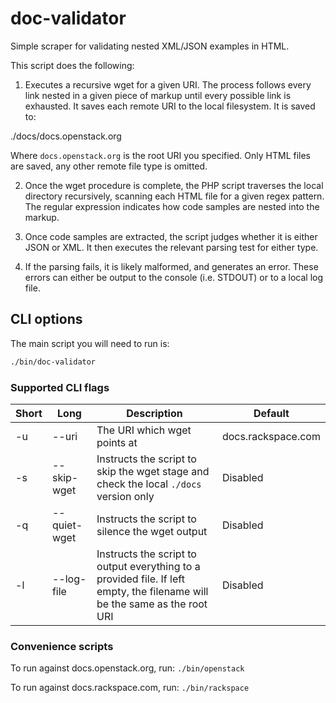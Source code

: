 doc-validator
=============

Simple scraper for validating nested XML/JSON examples in HTML.

This script does the following:

1. Executes a recursive wget for a given URI. The process follows every link
nested in a given piece of markup until every possible link is exhausted. It
saves each remote URI to the local filesystem. It is saved to:

./docs/docs.openstack.org

Where `docs.openstack.org` is the root URI you specified. Only HTML files are
saved, any other remote file type is omitted.

2. Once the wget procedure is complete, the PHP script traverses the local
directory recursively, scanning each HTML file for a given regex pattern. The
regular expression indicates how code samples are nested into the markup.

3. Once code samples are extracted, the script judges whether it is either JSON
or XML. It then executes the relevant parsing test for either type.

4. If the parsing fails, it is likely malformed, and generates an error. These
errors can either be output to the console (i.e. STDOUT) or to a local log file.

## CLI options

The main script you will need to run is:

```bash
./bin/doc-validator
```

### Supported CLI flags

Short|Long|Description|Default
---|---|---|---
-u|--uri|The URI which wget points at|docs.rackspace.com
-s|--skip-wget|Instructs the script to skip the wget stage and check the local `./docs` version only|Disabled
-q|--quiet-wget|Instructs the script to silence the wget output|Disabled
-l|--log-file|Instructs the script to output everything to a provided file. If left empty, the filename will be the same as the root URI|Disabled

### Convenience scripts

To run against docs.openstack.org, run: `./bin/openstack`

To run against docs.rackspace.com, run: `./bin/rackspace`